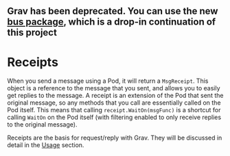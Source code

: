 ## Grav has been deprecated. You can use the new [bus package](https://github.com/suborbital/e2core/tree/main/bus), which is a drop-in continuation of this project

# Receipts

When you send a message using a Pod, it will return a `MsgReceipt`. This object is a reference to the message that you sent, and allows you to easily get replies to the message. A receipt is an extension of the Pod that sent the original message, so any methods that you call are essentially called on the Pod itself. This means that calling `receipt.WaitOn(msgFunc)` is a shortcut for calling `WaitOn` on the Pod itself \(with filtering enabled to only receive replies to the original message\).

Receipts are the basis for request/reply with Grav. They will be discussed in detail in the [Usage](https://github,com/suborbital/grav/docs/usage) section.

